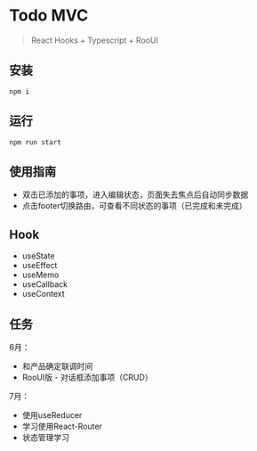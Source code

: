 # Todo MVC

> React Hooks + Typescript + RooUI

## 安装

`npm i`

## 运行 

`npm run start`

## 使用指南

- 双击已添加的事项，进入编辑状态，页面失去焦点后自动同步数据
- 点击footer切换路由，可查看不同状态的事项（已完成和未完成）

## Hook

- useState
- useEffect
- useMemo
- useCallback
- useContext

## 任务

6月：

- 和产品确定联调时间
- RooUI版 - 对话框添加事项（CRUD）

7月：

- 使用useReducer
- 学习使用React-Router
- 状态管理学习
